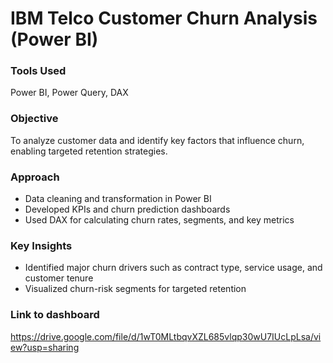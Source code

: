 # IBM Telco Customer Churn Analysis (Power BI)

### Tools Used
Power BI, Power Query, DAX

### Objective
To analyze customer data and identify key factors that influence churn, enabling targeted retention strategies.

### Approach
- Data cleaning and transformation in Power BI
- Developed KPIs and churn prediction dashboards
- Used DAX for calculating churn rates, segments, and key metrics

### Key Insights
- Identified major churn drivers such as contract type, service usage, and customer tenure
- Visualized churn-risk segments for targeted retention

### Link to dashboard
https://drive.google.com/file/d/1wT0MLtbqvXZL685vlqp30wU7IUcLpLsa/view?usp=sharing
